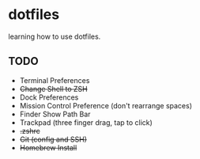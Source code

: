 # dotfiles

learning how to use dotfiles.

## TODO
- Terminal Preferences
- ~~Change Shell to ZSH~~
- Dock Preferences
- Mission Control Preference (don't rearrange spaces)
- Finder Show Path Bar
- Trackpad (three finger drag, tap to click)
- ~~.zshrc~~
- ~~Git (config and SSH)~~
- ~~Homebrew Install~~
